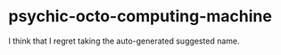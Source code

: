 psychic-octo-computing-machine
==============================

I think that I regret taking the auto-generated suggested name.  

